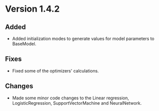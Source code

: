 # Version 1.4.2

## Added

* Added initialization modes to generate values for model parameters to BaseModel. 

## Fixes

* Fixed some of the optimizers' calculations.

## Changes

* Made some minor code changes to the Linear regression, LogisticRegression, SupportVectorMachine and NeuralNetwork.
